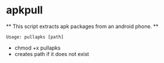 # apkpull
** This script extracts apk packages from an android phone. **

`Usage: pullapks [path]`

* chmod +x pullapks
* creates path if it does not exist